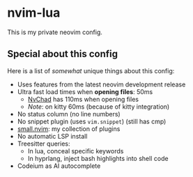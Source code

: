 # nvim-lua
This is my private neovim config.

## Special about this config
Here is a list of *somewhat* unique things about this config:
+ Uses features from the latest neovim development release
+ Ultra fast load times when **opening files**: 50ms
    + [NvChad](https://github.com/NvChad/nvchad) has 110ms when opening files
    + *Note*: on kitty 60ms (because of kitty integration)
+ No status column (no line numbers)
+ No snippet plugin (uses `vim.snippet`) (still has cmp)
+ [small.nvim](https://github.com/altermo/doune.nvim): my collection of plugins
+ No automatic LSP install
+ Treesitter queries:
    + In lua, conceal specific keywords
    + In hyprlang, inject bash highlights into shell code
+ Codeium as AI autocomplete
